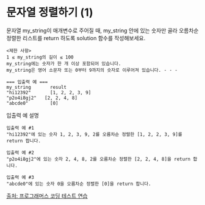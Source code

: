 # 문자열 정렬하기 (1) 

<p>
문자열 my_string이 매개변수로 주어질 때, my_string 안에 있는 숫자만 골라 오름차순 정렬한 리스트를 return 하도록 solution 함수를 작성해보세요.
</p>

```
<제한 사항>
1 ≤ my_string의 길이 ≤ 100
my_string에는 숫자가 한 개 이상 포함되어 있습니다.
my_string은 영어 소문자 또는 0부터 9까지의 숫자로 이루어져 있습니다. - - -

=== 입출력 예 ===
my_string	    result
"hi12392"	    [1, 2, 2, 3, 9]
"p2o4i8gj2"	  [2, 2, 4, 8]
"abcde0"	    [0]
```

<p>입출력 예 설명</p>

```
입출력 예 #1
"hi12392"에 있는 숫자 1, 2, 3, 9, 2를 오름차순 정렬한 [1, 2, 2, 3, 9]를 return 합니다.

입출력 예 #2
"p2o4i8gj2"에 있는 숫자 2, 4, 8, 2를 오름차순 정렬한 [2, 2, 4, 8]을 return 합니다.

입출력 예 #3
"abcde0"에 있는 숫자 0을 오름차순 정렬한 [0]을 return 합니다.
```

<a href="https://school.programmers.co.kr/learn/challenges/beginner?order=acceptance_desc&languages=python">출처: 프로그래머스 코딩 테스트 연습</a>
